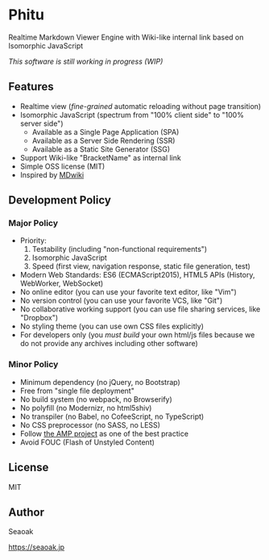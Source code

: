 # Phitu

Realtime Markdown Viewer Engine with Wiki-like internal link based on Isomorphic JavaScript

*This software is still working in progress (WIP)*

## Features

- Realtime view (*fine-grained* automatic reloading without page transition)
- Isomorphic JavaScript (spectrum from "100% client side" to "100% server side")
  * Available as a Single Page Application (SPA)
  * Available as a Server Side Rendering (SSR)
  * Available as a Static Site Generator (SSG)
- Support Wiki-like "BracketName" as internal link
- Simple OSS license (MIT)
- Inspired by [MDwiki](http://www.mdwiki.info)


## Development Policy

### Major Policy

- Priority:
  1. Testability (including "non-functional requirements")
  1. Isomorphic JavaScript
  1. Speed (first view, navigation response, static file generation, test)
- Modern Web Standards: ES6 (ECMAScript2015), HTML5 APIs (History, WebWorker, WebSocket)
- No online editor (you can use your favorite text editor, like "Vim")
- No version control (you can use your favorite VCS, like "Git")
- No collaborative working support (you can use file sharing services, like "Dropbox")
- No styling theme (you can use own CSS files explicitly)
- For developers only (you *must build* your own html/js files because we do not provide any archives including other software)


### Minor Policy

- Minimum dependency (no jQuery, no Bootstrap)
- Free from "single file deployment"
- No build system (no webpack, no Browserify)
- No polyfill (no Modernizr, no html5shiv)
- No transpiler (no Babel, no CofeeScript, no TypeScript)
- No CSS preprocessor (no SASS, no LESS)
- Follow [the AMP project](https://www.ampproject.org) as one of the best practice
- Avoid FOUC (Flash of Unstyled Content)


## License

MIT


## Author

Seaoak

https://seaoak.jp
